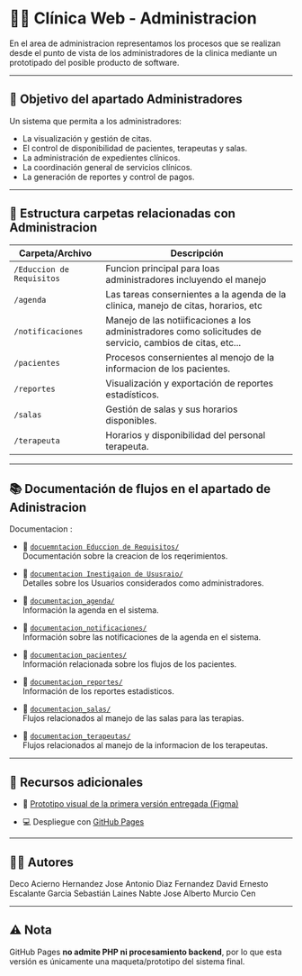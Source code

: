# 🧑‍💼 Clínica Web - Administracion

En el area de administracion representamos los procesos que se realizan desde el punto de vista de los administradores de la clinica mediante un prototipado del posible producto de software.

---

## 📌 Objetivo del apartado Administradores

Un sistema que permita a los administradores:

- La visualización y gestión de citas.
- El control de disponibilidad de pacientes, terapeutas y salas.
- La administración de expedientes clínicos.
- La coordinación general de servicios clínicos.
- La generación de reportes y control de pagos.

---

## 📁 Estructura carpetas relacionadas con Administracion

| Carpeta/Archivo           | Descripción |
|---------------------------|-------------|
| `/Educcion de Requisitos` | Funcion principal para loas administradores incluyendo el manejo  |
| `/agenda`                 | Las tareas consernientes a la agenda de la clinica, manejo de citas, horarios, etc |
| `/notificaciones`         | Manejo de las notiificaciones a los administradores como solicitudes de servicio, cambios de citas, etc...  |
| `/pacientes`              | Procesos consernientes al menojo de la informacion de los pacientes. |
| `/reportes`               | Visualización y exportación de reportes estadísticos. |
| `/salas`                  | Gestión de salas y sus horarios disponibles. |
| `/terapeuta`              | Horarios y disponibilidad del personal terapeuta. |



---

## 📚 Documentación de flujos en el apartado de Adinistracion

Documentacion :

- 📄 [`docuemntacion Educcion de Requisitos/`](./documentacion_sistema/Educción%de%requisitos)  
  Documentación sobre la creacion de los reqerimientos.

- 📄 [`documentacion Inestigaion de Ususraio/`](./documentacion_sistema/Investigación%de%usuarios)  
  Detalles sobre los Usuarios considerados como administradores.

- 📄 [`documentacion_agenda/`](./documentacion_sistema/agenda)  
  Información la agenda en el sistema.
  
- 📄 [`documentacion_notificaciones/`](./notificaciones)  
  Información sobre las notificaciones de la agenda en el sistema.

- 📄 [`documentacion_pacientes/`](./pacientes)  
  Información relacionada sobre los flujos de los pacientes.

- 📄 [`documentacion_reportes/`](./reportes)  
  Información de los reportes estadisticos.

- 📄 [`documentacion_salas/`](./salas)  
  Flujos relacionados al manejo de las salas para las terapias.

- 📄 [`documentacion_terapeutas/`](./terapeutas)  
  Flujos relacionados al manejo de la informacion de los terapeutas.
---

## 🔗 Recursos adicionales

- 🎨 [Prototipo visual de la primera versión entregada (Figma)](https://www.figma.com/design/kp0EV8D1mdzI2OQcKCoEz1/Expedientes_Cl%C3%ADnica?node-id=1051169-107&m=dev&t=eBp5dQeB45w8M59l-1)

- 💻 Despliegue con [GitHub Pages](https://carlosekraigoza.github.io/ClinicaWeb/)

---

## 👨‍💻 Autores

Deco Acierno Hernandez
Jose Antonio Diaz Fernandez
David Ernesto Escalante Garcia
Sebastián Laines Nabte
Jose Alberto Murcio Cen



---

## ⚠️ Nota

GitHub Pages **no admite PHP ni procesamiento backend**, por lo que esta versión es únicamente una maqueta/prototipo del sistema final.
